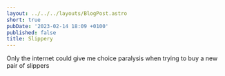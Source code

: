 ```yaml
---
layout: ../../../layouts/BlogPost.astro
short: true
pubDate: '2023-02-14 18:09 +0100'
published: false
title: Slippery
---
```

Only the internet could give me choice paralysis when trying to buy a new pair of slippers